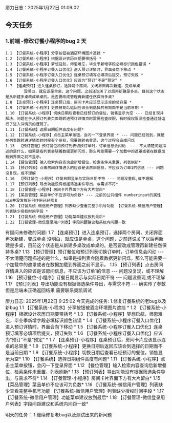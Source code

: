 廖力日志：2025年1月22日 01:09:02
## 今天任务
### 1.前端 -修改订餐小程序的bug 2 天
	1.1 【订餐系统-小程序】分享按钮被酒店环境图片遮挡 *
	1.2 【订餐系统-小程序】根据设计农历日期要带括号 *
	1.3 【订餐系统-小程序】梦想启航，师恩难忘，毕业季新增字段必填标识颜色错误 *
	1.4 【订餐系统-小程序订餐入口优化】进入预订详情时，界面会向下移动 *
	1.5 【订餐系统-小程序订餐入口优化】连桌预订填写必填项后提交，预订失败 *
	1.6 【订餐系统-小程序订餐入口优化】应该为“预订”不是“预定” * 
	1.7 【连桌预订】进入连桌预订，选择两个房间，关闭界面再次新建，变成单桌
			没明白，就应该是单桌，这个问题，之前还说关了以后再新建是多桌，目前这个状态是从新建多桌改成单桌的。是否要改成管理再新建任然保持多桌?
	1.8 【连桌预订-小程序】连桌预订后，房间卡片应该显示连桌的总容量 *
	1.9 【订餐系统-小程序】更换日期后返回应该会到选择的日期而不是当前日期 *
	1.10 【订餐系统-小程序】切换日期后查看已经预订的餐位，销售显示为空 --- 已经复现并解决，问题在于从预订列表页面跳转进预订详情页时需要检查权限，有时候权限没检查通过就运行了进入详情页的逻辑了。
	1.11 【订餐系统】选择日期组件高度有问题* 
	1.12 【订餐系统-小程序】点击主菜单按钮，会闪一下登录界面 * --- 问题已经找到，就是在列表跳转进详情页的时候有个鉴权，需要跳转去登录，这个过程会造成闪烁
	1.13  【预订管理】预订餐位和预订列表切换订单时，订单信息会闪动  --- 不太清楚问题描述的是什么，如果是指列表会随着数据更新闪烁，那么可能需要一个加载中的遮罩或者在数据加载到界面之前不显示。
	1.14 【餐位管理】输入检索内容查询后新增餐位，检索条件未重置，列表刷新*
	1.15 【预订列表】点击房间详情进入的应该是该房间信息，不应该为订单1的信息 --- 问题没复现，或不理解
	1.16  【预订餐位-小程序】订餐日期显示与实际日期不符 --- 问题没重现,或不理解
	1.17 【预订列表】导出功能没有根据筛选条件导出，与需求不符*
	1.18 【订餐管理-小程序】房间卡片界面下方有大片留白*
	1.19 【菜品管理】菜品单价不应该可为负数* --- 之前的公共组件 numberinput的属性 min并没发挥任何作用已经修复
	1.20 【订餐系统-微信用户管理】列表缺少查看完整手机号功能 【订餐系统-微信用户管理】列表缺少授权时间字段 *
	1.21 【订餐系统-微信用户管理】功能菜单建议放到最后*
	1.22 【订餐管理-微信登录用户列表】字段间距建议和系统内间距一致


有疑问未修改的问题:
1.7 【连桌预订】进入连桌预订，选择两个房间，关闭界面再次新建，变成单桌
			没明白，就应该是单桌，这个问题，之前还说关了以后再新建是多桌，目前这个状态是从新建多桌改成单桌的。是否要改成管理再新建任然保持多桌?
1.13  【预订管理】预订餐位和预订列表切换订单时，订单信息会闪动  --- 不太清楚问题描述的是什么，如果是指列表会随着数据更新闪烁，那么可能需要一个加载中的遮罩或者在数据加载到界面之前不显示。
1.15 【预订列表】点击房间详情进入的应该是该房间信息，不应该为订单1的信息 --- 问题没复现，或不理解
1.16  【预订餐位-小程序】订餐日期显示与实际日期不符 --- 问题没重现,或不理解
1.17 【预订列表】导出功能没有根据筛选条件导出，与需求不符 --- 确实传了参数但是后端未正确返回结果 需要联系奥凯调试


廖力日志: 2025年1月22日 9:25:02
今天完成的任务:
1.修复订餐系统的老bug以及新bug
	1.1 【订餐系统-小程序】分享按钮被酒店环境图片遮挡 *
	1.2 【订餐系统-小程序】根据设计农历日期要带括号 *
	1.3 【订餐系统-小程序】梦想启航，师恩难忘，毕业季新增字段必填标识颜色错误 *
	1.4 【订餐系统-小程序订餐入口优化】进入预订详情时，界面会向下移动 *
	1.5 【订餐系统-小程序订餐入口优化】连桌预订填写必填项后提交，预订失败 *
	1.6 【订餐系统-小程序订餐入口优化】应该为“预订”不是“预定” * 
	1.7 【连桌预订-小程序】连桌预订后，房间卡片应该显示连桌的总容量 *
	1.8 【订餐系统-小程序】更换日期后返回应该会到选择的日期而不是当前日期 *
	1.9 【订餐系统-小程序】切换日期后查看已经预订的餐位，销售显示为空*
	1.10 【订餐系统】选择日期组件高度有问题* 
	1.11 【订餐系统-小程序】点击主菜单按钮，会闪一下登录界面 * 
	1.12 【餐位管理】输入检索内容查询后新增餐位，检索条件未重置，列表刷新*
	1.13 【预订列表】导出功能没有根据筛选条件导出，与需求不符*
	1.14 【订餐管理-小程序】房间卡片界面下方有大片留白*
	1.15 【菜品管理】菜品单价不应该可为负数* 
	1.16 【订餐系统-微信用户管理】列表缺少查看完整手机号功能 【订餐系统-微信用户管理】列表缺少授权时间字段 *
	1.17 【订餐系统-微信用户管理】功能菜单建议放到最后*
	1.18 【订餐管理-微信登录用户列表】字段间距建议和系统内间距一致*

明天的任务：
1.继续修复老bug以及测试出来的新问题











